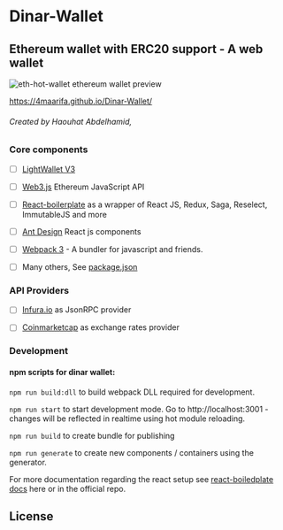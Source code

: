 # Dinar-Wallet 

## Ethereum wallet with ERC20 support - A web wallet 

![eth-hot-wallet ethereum wallet preview](https://4maarifa.github.io/Dinar-wallet/docs/images/image.PNG)

https://4maarifa.github.io/Dinar-Wallet/ 


###### Created by Haouhat Abdelhamid,  

### Core components

- [ ] [LightWallet V3](https://github.com/ConsenSys/eth-lightwallet) 
- [ ] [Web3.js](https://github.com/ethereum/web3.js/) Ethereum JavaScript API
- [ ] [React-boilerplate](https://github.com/react-boilerplate/react-boilerplate) as a wrapper of React JS, Redux, Saga, Reselect, ImmutableJS and more
- [ ] [Ant Design](https://github.com/ant-design/ant-design) React js components
- [ ] [Webpack 3](https://github.com/webpack/webpack) - A bundler for javascript and friends.
- [ ] Many others, See [package.json](https://github.com/4maarifa/Dinar-wallet/blob/master/package.json)


### API Providers

- [ ] [Infura.io](https://infura.io/) as JsonRPC provider
- [ ] [Coinmarketcap](https://coinmarketcap.com/) as exchange rates provider

 

 
 
### Development
 
 
#### npm scripts for dinar wallet:

`npm run build:dll` to build webpack DLL required for development.

`npm run start` to start development mode. Go to http://localhost:3001 - changes will be reflected in realtime using hot module reloading.

`npm run build` to create bundle for publishing

`npm run generate` to create new components / containers using the generator.

For more documentation regarding the react setup see [react-boiledplate docs](https://eth-hot-wallet.com/docs/react-boilerplate/) here or in the official repo.

 
## License
 
